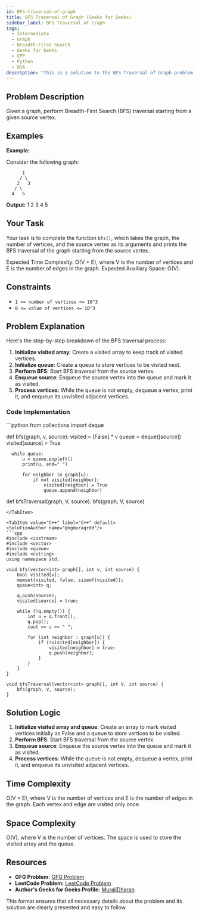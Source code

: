 ```yaml
---
id: BFS-traversal-of-graph
title: BFS Traversal of Graph (Geeks for Geeks)
sidebar_label: BFS Traversal of Graph
tags:
  - Intermediate
  - Graph
  - Breadth-First Search
  - Geeks for Geeks
  - CPP
  - Python
  - DSA
description: "This is a solution to the BFS Traversal of Graph problem on Geeks for Geeks."
---
```


## Problem Description

Given a graph, perform Breadth-First Search (BFS) traversal starting from a given source vertex.

## Examples

**Example:**

Consider the following graph:

```
      1
     / \
    2   3
   / \
  4   5
```

**Output:** 1 2 3 4 5

## Your Task

Your task is to complete the function `bfs()`, which takes the graph, the number of vertices, and the source vertex as its arguments and prints the BFS traversal of the graph starting from the source vertex.

Expected Time Complexity: O(V + E), where V is the number of vertices and E is the number of edges in the graph.
Expected Auxiliary Space: O(V).

## Constraints

- `1 <= number of vertices <= 10^3`
- `0 <= value of vertices <= 10^3`

## Problem Explanation

Here's the step-by-step breakdown of the BFS traversal process:

1. **Initialize visited array**: Create a visited array to keep track of visited vertices.
2. **Initialize queue**: Create a queue to store vertices to be visited next.
3. **Perform BFS**: Start BFS traversal from the source vertex.
4. **Enqueue source**: Enqueue the source vertex into the queue and mark it as visited.
5. **Process vertices**: While the queue is not empty, dequeue a vertex, print it, and enqueue its unvisited adjacent vertices.

### Code Implementation

<Tabs>
  <TabItem value="Python" label="Python" default>
  <SolutionAuthor name="@ngmuraqrdd"/>
  ```python
  from collections import deque

  def bfs(graph, v, source):
      visited = [False] * v
      queue = deque([source])
      visited[source] = True

      while queue:
          u = queue.popleft()
          print(u, end=" ")

          for neighbor in graph[u]:
              if not visited[neighbor]:
                  visited[neighbor] = True
                  queue.append(neighbor)
  
  def bfsTraversal(graph, V, source):
      bfs(graph, V, source)
  ```
  </TabItem>

  <TabItem value="C++" label="C++" default>
  <SolutionAuthor name="@ngmuraqrdd"/>
  ```cpp
  #include <iostream>
  #include <vector>
  #include <queue>
  #include <cstring>
  using namespace std;

  void bfs(vector<int> graph[], int v, int source) {
      bool visited[v];
      memset(visited, false, sizeof(visited));
      queue<int> q;

      q.push(source);
      visited[source] = true;

      while (!q.empty()) {
          int u = q.front();
          q.pop();
          cout << u << " ";

          for (int neighbor : graph[u]) {
              if (!visited[neighbor]) {
                  visited[neighbor] = true;
                  q.push(neighbor);
              }
          }
      }
  }

  void bfsTraversal(vector<int> graph[], int V, int source) {
      bfs(graph, V, source);
  }
  ```
  </TabItem>
</Tabs>

## Solution Logic

1. **Initialize visited array and queue**: Create an array to mark visited vertices initially as False and a queue to store vertices to be visited.
2. **Perform BFS**: Start BFS traversal from the source vertex.
3. **Enqueue source**: Enqueue the source vertex into the queue and mark it as visited.
4. **Process vertices**: While the queue is not empty, dequeue a vertex, print it, and enqueue its unvisited adjacent vertices.

## Time Complexity

O(V + E), where V is the number of vertices and E is the number of edges in the graph. Each vertex and edge are visited only once.

## Space Complexity

O(V), where V is the number of vertices. The space is used to store the visited array and the queue.

## Resources

- **GFG Problem:** [GFG Problem](https://www.geeksforgeeks.org/breadth-first-search-or-bfs-for-a-graph/)
- **LeetCode Problem:** [LeetCode Problem](https://leetcode.com/problems/number-of-connected-components-in-an-undirected-graph/)
- **Author's Geeks for Geeks Profile:** [MuraliDharan](https://www.geeksforgeeks.org/user/ngmuraqrdd/)

This format ensures that all necessary details about the problem and its solution are clearly presented and easy to follow.